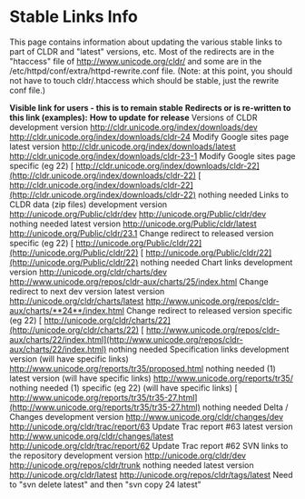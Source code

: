 # Stable Links Info

This page contains information about updating the various stable links to part
of CLDR and "latest" versions, etc. Most of the redirects are in the "htaccess"
file of http://www.unicode.org/cldr/ and some are in the
/etc/httpd/conf/extra/httpd-rewrite.conf file. (Note: at this point, you should
not have to touch cldr/.htaccess which should be stable, just the rewrite conf
file.)

**Visible link for users - this is to remain stable** 	 **Redirects or is re-written to this link (examples):** 	 **How to update for release** 	 	 		 	 	 Versions of CLDR 	 		 development version <http://cldr.unicode.org/index/downloads/dev> 		 <http://cldr.unicode.org/index/downloads/cldr-24> 		 Modify Google sites page 		 		 latest version <http://cldr.unicode.org/index/downloads/latest> 		 <http://cldr.unicode.org/index/downloads/cldr-23-1> 		 Modify Google sites page 		 specific (eg 22) [ 		http://cldr.unicode.org/index/downloads/cldr-22](http://cldr.unicode.org/index/downloads/cldr-22) [ 		http://cldr.unicode.org/index/downloads/cldr-22](http://cldr.unicode.org/index/downloads/cldr-22) nothing needed 		 	 	 		 Links to CLDR data (zip files) 		 development version <http://unicode.org/Public/cldr/dev> <http://unicode.org/Public/cldr/dev> nothing needed 		 latest version <http://unicode.org/Public/cldr/latest> <http://unicode.org/Public/cldr/23.1> Change redirect 		to released version 		 specific (eg 22) [ 		http://unicode.org/Public/cldr/22](http://unicode.org/Public/cldr/22) [ 		http://unicode.org/Public/cldr/22](http://unicode.org/Public/cldr/22) nothing needed 		 	 	 		 Chart links 		 development version <http://unicode.org/cldr/charts/dev> <http://www.unicode.org/repos/cldr-aux/charts/25/index.html> Change redirect 		to next dev version 		 latest version <http://unicode.org/cldr/charts/latest> <http://www.unicode.org/repos/cldr-aux/charts/**24**/index.html> Change redirect 		to released version
specific (eg 22) [
http://unicode.org/cldr/charts/22](http://unicode.org/cldr/charts/22) [
http://www.unicode.org/repos/cldr-aux/charts/22/index.html](http://www.unicode.org/repos/cldr-aux/charts/22/index.html)
nothing needed                                           Specification links
development version (will have specific links)
<http://www.unicode.org/reports/tr35/proposed.html> nothing needed
(1)              latest version (will have specific links)
<http://www.unicode.org/reports/tr35/> nothing needed                (1)
specific (eg 22) (will have specific links) [
http://www.unicode.org/reports/tr35/tr35-27.html](http://www.unicode.org/reports/tr35/tr35-27.html)
nothing needed                                               Delta / Changes
development version <http://www.unicode.org/cldr/changes/dev>
<http://unicode.org/cldr/trac/report/63> Update  Trac report #63
latest version <http://www.unicode.org/cldr/changes/latest>
<http://unicode.org/cldr/trac/report/62> Update            Trac report #62
SVN links to the repository                             development version
<http://unicode.org/cldr/dev> <http://unicode.org/repos/cldr/trunk> nothing
needed                  latest version <http://unicode.org/cldr/latest>
<http://unicode.org/repos/cldr/tags/latest> Need to "svn delete latest" and then
"svn copy 24 latest"
